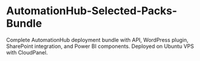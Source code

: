 # AutomationHub-Selected-Packs-Bundle
Complete AutomationHub deployment bundle with API, WordPress plugin, SharePoint integration, and Power BI components. Deployed on Ubuntu VPS with CloudPanel.
